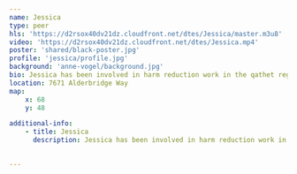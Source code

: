 ```yaml
---
name: Jessica
type: peer
hls: 'https://d2rsox40dv21dz.cloudfront.net/dtes/Jessica/master.m3u8'
video: 'https://d2rsox40dv21dz.cloudfront.net/dtes/Jessica.mp4'
poster: 'shared/black-poster.jpg'
profile: 'jessica/profile.jpg'
background: 'anne-vogel/background.jpg'
bio: Jessica has been involved in harm reduction work in the qathet region for years, including working at the Overdose Prevention Site and the iOAT clinic since they opened in 2019 and 2021 respectively. Jessica identifies harm reduction practice as a way of preserving self-worth and as a positive part of one’s physical and spiritual health.  Jessica sees harm reduction as an ongoing learning process that allows peers to feel safe and valued, and provides an opportunity to help people honor themselves and reduce self-stigma
location: 7671 Alderbridge Way
map:
    x: 68
    y: 48

additional-info: 
    - title: Jessica
      description: Jessica has been involved in harm reduction work in the qathet region for years, including working at the Overdose Prevention Site and the iOAT clinic since they opened in 2019 and 2021 respectively. Jessica identifies harm reduction practice as a way of preserving self-worth and as a positive part of one’s physical and spiritual health.  Jessica sees harm reduction as an ongoing learning process that allows peers to feel safe and valued, and provides an opportunity to help people honor themselves and reduce self-stigma.
    

---
```

